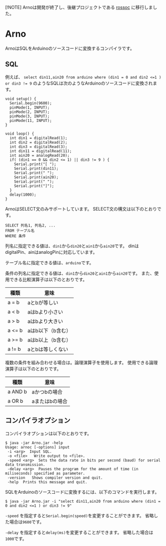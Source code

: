 [!NOTE]
Arnoは開発が終了し、後継プロジェクトである [rossoc](https://github.com/arthur87/rossoc) に移行しました。

# Arno
ArnoはSQLをArduinoのソースコードに変換するコンパイラです。

## SQL

例えば、
`select din11,ain20 from arduino where (din1 = 0 and din2 <=1 ) or din3 != 9`
のようなSQLは次のようなArduinoのソースコードに変換されます。


```
void setup() {
  Serial.begin(9600);
  pinMode(1, INPUT);
  pinMode(2, INPUT);
  pinMode(3, INPUT);
  pinMode(11, INPUT);
}

void loop() {
  int din1 = digitalRead(1);
  int din2 = digitalRead(2);
  int din3 = digitalRead(3);
  int din11 = digitalRead(11);
  int ain20 = analogRead(20);
  if( (din1 == 0 && din2 <= 1) || din3 != 9 ) {
    Serial.print("[ ");
    Serial.print(din11);
    Serial.print(" ");
    Serial.print(ain20);
    Serial.print(" ");
    Serial.print("]");
  }
  delay(1000);
}
```

ArnoはSELECT文のみサポートしています。
SELECT文の構文は以下のとおりです。

```
SELECT 列名1, 列名2, ...
FROM テーブル名
WHERE 条件
```

列名に指定できる値は、`din1`から`din20`と`ain1`から`ain20`です。
dinはdigitalPin、ainはanalogPinに対応しています。

テーブル名に指定できる値は、`arduino`です。

条件の列名に指定できる値は、`din1`から`din20`と`ain1`から`ain20`です。
また、使用できる比較演算子は以下のとおりです。

| 種類 | 意味 |
|---|---|
| a = b |	aとbが等しい |
| a < b	|	aはbより小さい |
| a > b	|	aはbより大きい |
| a <= b | aはb以下（b含む） |
| a >= b | aはb以上（b含む） |
| a != b |	aとbは等しくない |

複数の条件を組み合わせる場合は。論理演算子を使用します。
使用できる論理演算子は以下のとおりです。

| 種類 | 意味 |
|---|---|
| a AND b |	aかつbの場合 |
| a OR b	|	aまたはbの場合 |


## コンパイラオプション

コンパイラオプションは以下のとおりです。

```
$ java -jar Arno.jar -help
Usage: arnoc [-options] input
 -i <arg>  Input SQL.
 -o <file>   Write output to <file>.
 -speed <arg>  Sets the data rate in bits per second (baud) for serial data transmission.
 -delay <arg>  Pauses the program for the amount of time (in miliseconds) specified as parameter.
 -version   Shows compiler version and quit.
 -help  Prints this message and quit.
```

SQLをArduinoのソースコードに変換するには、以下のコマンドを実行します。

```
$ java -jar Arno.jar -i "select din11,ain20 from arduino where (din1 = 0 and din2 <=1 ) or din3 != 9"
```

`-speed` を指定すると`Serial.begin(speed)`を変更することができます。
省略した場合は`9600`です。

`-delay` を指定すると`delay(ms)`を変更することができます。
省略した場合は`1000`です。
